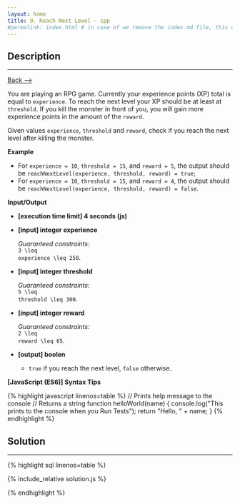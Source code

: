 ```yaml
---
layout: home
title: 9. Reach Next Level - cpp
#permalink: index.html # in case of we remove the index.md file, this doc will be the index page
---
```


<div class="row">
<div class="columnStmt" markdown="1">

## Description
------

[Back --> ](../README.md)  

You are playing an RPG game. Currently your experience points (XP) total is equal to <code>experience</code>. To reach the next level your XP should be at least at <code>threshold</code>. If you kill the monster in front of you, you will gain more experience points in the amount of the <code>reward</code>.

Given values <code>experience</code>, <code>threshold</code> and <code>reward</code>, check if you reach the next level after killing the monster.


**Example**

* For <code>experience = 10</code>, <code>threshold = 15</code>, and <code>reward = 5</code>, the output should be
<code>reachNextLevel(experience, threshold, reward) = true</code>;
* For <code>experience = 10</code>, <code>threshold = 15</code>, and <code>reward = 4</code>, the output should be
<code>reachNextLevel(experience, threshold, reward) = false</code>.


**Input/Output**

* **[execution time limit] 4 seconds (js)**

* **[input] integer experience**

    _Guaranteed constraints:_<br>
    <code type='math/tex'>3 \leq experience \leq 250</code>.

* **[input] integer threshold**

    _Guaranteed constraints:_<br>
    <code type='math/tex'>5 \leq threshold \leq 300</code>.

* **[input] integer reward**

    _Guaranteed constraints:_<br>
    <code type='math/tex'>2 \leq reward \leq 65</code>.

* **[output] boolen**

    * <code>true</code> if you reach the next level, <code>false</code> otherwise.

**[JavaScript (ES6)] Syntax Tips**

{% highlight javascript linenos=table %}
// Prints help message to the console
// Returns a string
function helloWorld(name) {
    console.log("This prints to the console when you Run Tests");
    return "Hello, " + name;
}
{% endhighlight %}

</div>
<div class="columnSol" markdown="1">

## Solution
------

{% highlight sql linenos=table %}

{% include_relative solution.js %}

{% endhighlight %}

</div>
</div>
